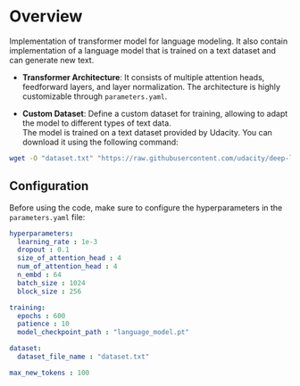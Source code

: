 # Overview
Implementation of transformer model for language modeling. It also contain implementation of a language model that is trained on a text dataset and can generate new text.

- **Transformer Architecture**: It consists of multiple attention heads, feedforward layers, and layer normalization. The architecture is highly customizable through `parameters.yaml`.

- **Custom Dataset**: Define a custom dataset for training, allowing to adapt the model to different types of text data.<br>
The model is trained on a text dataset provided by Udacity. You can download it using the following command:

```bash
wget -O "dataset.txt" "https://raw.githubusercontent.com/udacity/deep-learning/master/tensorboard/anna.txt"
```

## Configuration

Before using the code, make sure to configure the hyperparameters in the `parameters.yaml` file:

```yaml
hyperparameters:
  learning_rate : 1e-3
  dropout : 0.1
  size_of_attention_head : 4
  num_of_attention_head : 4
  n_embd : 64
  batch_size : 1024
  block_size : 256

training:
  epochs : 600
  patience : 10
  model_checkpoint_path : "language_model.pt"

dataset:
  dataset_file_name : "dataset.txt"

max_new_tokens : 100
